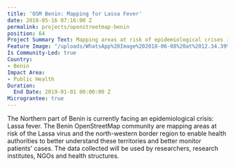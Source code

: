 ```yaml
---
title: 'OSM Benin: Mapping for Lassa Fever'
date: 2018-05-16 07:16:00 Z
permalink: projects/openstreetmap-benin
position: 64
Project Summary Text: Mapping areas at risk of epidemiological crises in Benin
Feature Image: "/uploads/WhatsApp%20Image%202018-06-08%20at%2012.34.39%20PM%20(2).jpeg"
Is Community-Led: true
Country:
- Benin
Impact Area:
- Public Health
Duration:
  End Date: 2019-01-01 00:00:00 Z
Micrograntee: true
---
```


The Northern part of Benin is currently facing an epidemiological crisis: Lassa fever. The Benin OpenStreetMap community are mapping areas at risk of the Lassa virus and the north-western border region to enable health authorities to better understand these territories and better monitor patients' cases. The data collected will be used by researchers, research institutes, NGOs and health structures.